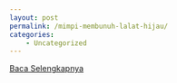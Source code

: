 ```yaml
---
layout: post
permalink: /mimpi-membunuh-lalat-hijau/
categories:
    - Uncategorized
---
```


[Baca Selengkapnya](/08)